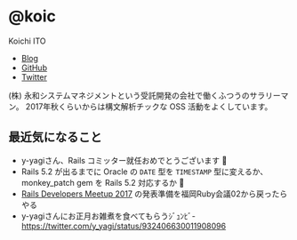 # @koic

Koichi ITO

- [Blog](http://koic.hatenablog.com/)
- [GitHub](https://github.com/koic)
- [Twitter](https://twitter.com/koic)

(株) 永和システムマネジメントという受託開発の会社で働くふつうのサラリーマン。
2017年秋くらいからは構文解析チックな OSS 活動をよくしています。

## 最近気になること

- y-yagiさん、Rails コミッター就任おめでとうございます :tada:
- Rails 5.2 が出るまでに Oracle の `DATE` 型を `TIMESTAMP` 型に変えるか、monkey_patch gem を Rails 5.2 対応するか :thinking:
- [Rails Developers Meetup 2017](https://techplay.jp/event/631431) の発表準備を福岡Ruby会議02から戻ったらやる
- y-yagiさんにお正月お雑煮を食べてもらうｼﾞｭﾝﾋﾞ- https://twitter.com/y_yagi/status/932406630011908096
